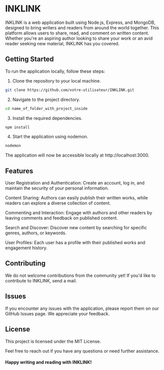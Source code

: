 # INKLINK

INKLINK is a web application built using Node.js, Express, and MongoDB, designed to bring writers and readers from around the world together. This platform allows users to share, read, and comment on written content. Whether you're an aspiring author looking to share your work or an avid reader seeking new material, INKLINK has you covered.

## Getting Started

To run the application locally, follow these steps:

1. Clone the repository to your local machine.

```bash
git clone https://github.com/votre-utilisateur/INKLINK.git
```
2. Navigate to the project directory.
```bash
cd name_of_folder_with_project_inside
```
3. Install the required dependencies.
```bash
npm install
```
4. Start the application using nodemon.
```bash
nodemon
```
The application will now be accessible locally at http://localhost:3000.

## Features
User Registration and Authentication: Create an account, log in, and maintain the security of your personal information.

Content Sharing: Authors can easily publish their written works, while readers can explore a diverse collection of content.

Commenting and Interaction: Engage with authors and other readers by leaving comments and feedback on published content.

Search and Discover: Discover new content by searching for specific genres, authors, or keywords.

User Profiles: Each user has a profile with their published works and engagement history.

## Contributing
We do not welcome contributions from the community yet! If you'd like to contribute to INKLINK, send a mail.

## Issues
If you encounter any issues with the application, please report them on our GitHub Issues page. We appreciate your feedback.

## License
This project is licensed under the MIT License.

Feel free to reach out if you have any questions or need further assistance. 
#### Happy writing and reading with INKLINK!

